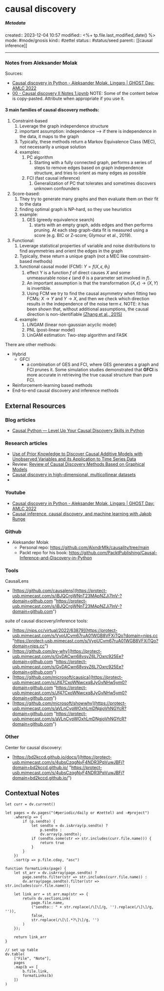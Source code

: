 # causal discovery

##### Metadata
created:: 2023-12-04 10:57
modified:: <%+ tp.file.last_modified_date() %>
mode: #mode/gnosis
kind:: #zettel 
status:: #status/seed
parent:: [[causal inference]]
***


### Notes from Aleksander Molak
Sources:
* [Causal discovery in Python - Aleksander Molak, Lingaro | GHOST Day: AMLC 2022](https://www.youtube.com/watch?v=qfRLlLnoA38)
* [00 - Causal discovery II Notes 1.ipynb](https://github.com/AlxndrMlk/causality/blob/main/00%20-%20Causal%20discovery%20II%20Notes%201.ipynb)
NOTE: Some of the content below is copy-pasted. Attribute when appropriate if you use it. 

#### 3 main families of causal discovery methods:
1. Constraint-based
	1. Leverage the graph independence structure
	2. important assumption: independence --> if there is independence in the data, it maps to the graph
	3. Typically, these methods return a Markov Equivalence Class (MEC), not necessarily a unique solution
	4. examples: 
		1. PC algorithm
			1. Starting with a fully connected graph, performs a series of steps to remove edges based on graph independence structure, and tries to orient as many edges as possible
		2. FCI (fast causal inference)
			1. Generalization of PC that tolerates and sometimes discovers unknown confounders
2. Score-based: 
	1. They try to generate many graphs and then evaluate them on their fit to the data
	2. finding optimal graph is NP-hard, so they use heuristics
	3. example: 
		1. GES (greedy equivalence search)
			1. starts with an empty graph, adds edges and then performs pruning. At each step graph-data fit is measured using a score (e.g. BIC or Z-score; Glymour et al., 2019).
3. Functional: 
	1. Leverage statistical properties of variable and noise distributions to find asymmetries and orient the edges in the graph
	2. Typically, these return a unique graph (not a MEC like constraint-based methods)
	3. functional causal model (FCM): $Y = f(X,\epsilon, \theta_1)$ 
		1. effect Y is a function $f$ of direct causes $X$ and some unmeasurable noise $\epsilon$ (and $\theta$ is a parameter set involved in $f$). 
		2. An important assumption is that the transformation $(X,\epsilon) \rightarrow (X, Y)$ is invertible.
		3. Using FCM we try to find the causal asymmetry when fitting two FCMs: $X \rightarrow Y$ and $Y \rightarrow X$, and then we check which direction results in the independence of the noise term $\epsilon$. NOTE: it has been shown that, without additional assumptions, the causal direction is non-identifiable [(Zhang et al., 2015)](https://ei.is.mpg.de/uploads_file/attachment/attachment/2/ACM_Zhang14.pdf)
	4. example: 
		1. LiNGAM (linear non-gaussian acyclic model)
		2. PNL (post-linear model)
		3. LinGAM estimation: Two-step algorithm and FASK

There are other methods:
- Hybrid
	- GFCI
		- a combination of GES and FCI, where GES generates a graph and FCI prunes it. Some simulation studies demonstrated that **GFCI** is more accurate in retrieving the true causal structure than pure FCI.
- Reinforcement-learning based methods
- End-to-end causal discovery and inference methods





## External Resources
### Blog articles
- [Causal Python — Level Up Your Causal Discovery Skills in Python](https://towardsdatascience.com/beyond-the-basics-level-up-your-causal-discovery-skills-in-python-now-2023-cabe0b938715)

### Research articles
- [Use of Prior Knowledge to Discover Causal Additive Models with Unobserved Variables and its Application to Time Series Data](https://arxiv.org/pdf/2401.07231.pdf)
- Review: [Review of Causal Discovery Methods Based on Graphical Models](https://www.frontiersin.org/articles/10.3389/fgene.2019.00524/full)
- [Causal discovery in high-dimensional, multicollinear datasets](https://www.frontiersin.org/articles/10.3389/fepid.2022.899655/full)
- 

### Youtube
- [Causal discovery in Python - Aleksander Molak, Lingaro | GHOST Day: AMLC 2022](https://www.youtube.com/watch?v=qfRLlLnoA38)
- [Causal inference, causal discovery, and machine learning with Jakob Runge](https://www.youtube.com/watch?v=R5JMeEy9koA)

### Github
- Aleksander Molak
	- Personal repo: https://github.com/AlxndrMlk/causality/tree/main
	- Packt repo for his book: https://github.com/PacktPublishing/Causal-Inference-and-Discovery-in-Python

### Tools
CausalLens
- [https://github.com/causalens](https://protect-usb.mimecast.com/s/iBJQCrgWNnT23MApNZJi7InV-?domain=github.com "https://protect-usb.mimecast.com/s/iBJQCrgWNnT23MApNZJi7InV-?domain=github.com")  

suite of causal discovery/inference tools: 
- [https://nips.cc/virtual/2022/63879](https://protect-usb.mimecast.com/s/VypUCvm67ruA01WGB8VFXiTQo?domain=nips.cc "https://protect-usb.mimecast.com/s/VypUCvm67ruA01WGB8VFXiTQo?domain=nips.cc")  
- [https://github.com/py-why](https://protect-usb.mimecast.com/s/GvDACwn68vsyZ6L7Oxrc925Ee?domain=github.com "https://protect-usb.mimecast.com/s/GvDACwn68vsyZ6L7Oxrc925Ee?domain=github.com")
- [https://github.com/microsoft/causica](https://protect-usb.mimecast.com/s/Jf47CxoWNwcxq8JyGvNHw5ym0?domain=github.com "https://protect-usb.mimecast.com/s/Jf47CxoWNwcxq8JyGvNHw5ym0?domain=github.com")  
- [https://github.com/microsoft/showwhy](https://protect-usb.mimecast.com/s/aVLnCypWOxhLmDNgjoVhNGYcR?domain=github.com "https://protect-usb.mimecast.com/s/aVLnCypWOxhLmDNgjoVhNGYcR?domain=github.com")  

### Other
Center for causal discovery: 
- [https://bd2kccd.github.io/docs/](https://protect-usb.mimecast.com/s/4ubsCzqgNyF4NDR3PqVuwJBFj?domain=bd2kccd.github.io/ "https://protect-usb.mimecast.com/s/4ubsCzqgNyF4NDR3PqVuwJBFj?domain=bd2kccd.github.io/")


## Contextual Notes
```dataviewjs
let curr = dv.current()

let pages = dv.pages("(#periodic/daily or #zettel) and -#project")
	.where(p => {
		if (p.sendto) {
			let sendto = dv.isArray(p.sendto) ? 
				p.sendto : 
				dv.array(p.sendto);
			if (sendto.some(str => str.includes(curr.file.name))) {
				return true
			}
		}		
	})
	.sort(p => p.file.cday, "asc")

function formatLinks(page) {
	let st_arr = dv.isArray(page.sendto) ?
		page.sendto.filter(str => str.includes(curr.file.name)) :
		dv.array(page.sendto).filter(str => str.includes(curr.file.name));

	let link_arr = st_arr.map(str => {
		return dv.sectionLink(
			page.file.name,
			("sendto:: " + str.replace(/\[\[/g, '').replace(/\]\]/g, '')),
			false,
			str.replace(/\[\[.*?\]\]/g, '')
		)
	});

	return link_arr
}

// set up table
dv.table(
	["File", "Note"], 
	pages
	.map(b => [
		b.file.link,
		formatLinks(b)
	])
)
```

